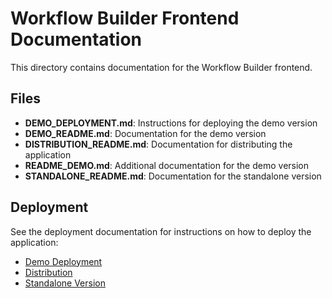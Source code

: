 # Workflow Builder Frontend Documentation

This directory contains documentation for the Workflow Builder frontend.

## Files

- **DEMO_DEPLOYMENT.md**: Instructions for deploying the demo version
- **DEMO_README.md**: Documentation for the demo version
- **DISTRIBUTION_README.md**: Documentation for distributing the application
- **README_DEMO.md**: Additional documentation for the demo version
- **STANDALONE_README.md**: Documentation for the standalone version

## Deployment

See the deployment documentation for instructions on how to deploy the application:

- [Demo Deployment](./DEMO_DEPLOYMENT.md)
- [Distribution](./DISTRIBUTION_README.md)
- [Standalone Version](./STANDALONE_README.md)
